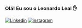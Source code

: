 
### Olá! Eu sou o Leonardo Leal ✋

[![Linkedin](https://img.shields.io/badge/LinkedIn-0077B5?style=for-the-badge&logo=linkedin&logoColor=white)](https://www.linkedin.com/in/leonardo-leal-ab825a224/)
[![instagram](https://img.shields.io/badge/Instagram-E4405F?style=for-the-badge&logo=instagram&logoColor=white)](https://www.instagram.com/_lealleonardo/)
